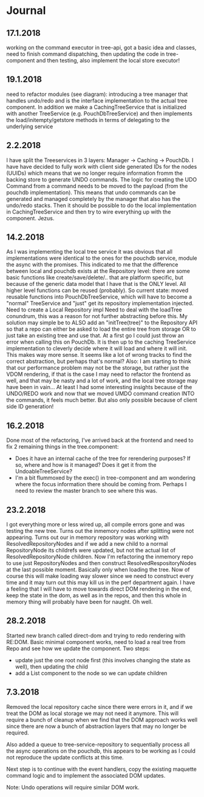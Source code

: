 # Journal

## 17.1.2018
working on the command executor in tree-api, got a basic idea and classes, need to finish command dispatching, then updating the code in tree-component and then testing, also implement the local store executor!

## 19.1.2018
need to refactor modules (see diagram): introducing a tree manager that handles undo/redo and is the interface implementation to the actual tree component. In addition we make a CachingTreeService that is initialized with another TreeService (e.g. PouchDbTreeService) and then implements the load/initempty/getstore methods in terms of delegating to the underlying service

## 2.2.2018
I have split the Treeservices in 3 layers: Manager -> Caching -> PouchDb.
I have have decided to fully work with client side generated IDs for the nodes (UUIDs) which means that we no longer require information fromm the backing store to generate UNDO commands.
The logic for creating the UDO Command from a command needs to be moved to the payload (from the pouchdb implementation).
This means that undo commands can be generated and managed completely by the manager that also has the undo/redo stacks.
Then it should be possible to do the local implementation in CachingTreeService and then try to wire everything up with 
the component. Jezus.

## 14.2.2018
As I was implementing the local tree service it was obvious that all implementations were identical to the ones
for the pouchdb service, module the async with the promises. This indicated to me that the difference between local
and pouchdb exists at the Repository level: there are some basic functions like create/save/delete/.. that are platform
specific, but because of the generic data model that I have that is the ONLY level. All higher level functions can be
reused (probably).
So current state: moved reusable functions into PouchDbTreeService, which will have to become a "normal" TreeService and
"just" get its repository implementation injected.
Need to create a Local Repository impl
Need to deal with the loadTree conundrum, this was a reason for not further abstracting before this. My solution may simple be to ALSO add an "initTree(tree)" to the Repository API so that a repo can either be asked to load the entire
tree from storage OR to just take an existing tree and use that. At a first go I could just throw an error when calling
this on PouchDb. It is then up to the caching TreeService implementation to cleverly decide where it will load and where it will init. This makes way more sense.
<sigh>
It seems like a lot of wrong tracks to find the correct abstraction, but perhaps that's normal?
Also: I am starting to think that our performance problem may not be the storage, but rather just the VDOM rendering, if that is the case I may need to refactor the frontend as well, and that may be nasty and a lot of work, and the local tree storage may have been in vain... At least I had some interesting insights because of the UNDO/REDO work and now that we moved UMDO command creation INTO the commands, it feels much better. But also only possible because of client side ID generation!

## 16.2.2018
Done most of the refactoring, I've arrived back at the frontend and need to fix 2 remaining things in the tree.component:
- Does it have an internal cache of the tree for rerendering purposes? If so, where and how is it managed? Does it get it from the UndoableTreeService?
- I'm a bit flummoxed by the exec() in tree-component and am wondering where the focus information there should be coming from. Perhaps I need to review the master branch to see where this was.

## 23.2.2018
I got everything more or less wired up, all compile errors gone and was testing the new tree. Turns out the inmemory nodes after splitting were not appearing. Turns out our in memory repository was working with ResolvedRepositoryNodes and if we add a new child to a normal RepositoryNode its childrefs were updated, but not the actual list of ResolvedRepositoryNode children. Now I'm refactoring the inmemory repo to use just RepositoryNodes and then construct ResolvedRespositoryNodes at the last possible moment. Basically only when loading the tree. Now of course this will make loading way slower since we need to construct every time and it may turn out this may kill us in the perf department again.
I have a feeling that I will have to move towards direct DOM rendering in the end, keep the state in the dom, as well as in the repos, and then this whole in memory thing will probably have been for naught. Oh well.

## 28.2.2018
Started new branch called direct-dom and trying to redo rendering with RE:DOM. Basic minimal component works, need to load a real tree from Repo and see how we update the component. Two steps:
- update just the one root node first (this involves changing the state as well), then updating the child
- add a List component to the node so we can update children

## 7.3.2018
Removed the local repository cache since there were errors in it, and if we treat the DOM as local storage we may not need it anymore. This will require a bunch of cleanup when we find that the DOM approach works well since there are now a bunch of abstraction layers that may no longer be required.

Also added a queue to tree-service-repository to sequentially process all the async operations on the pouchdb, this appears to be working as I could not reproduce the update conflicts at this time.

Next step is to continue with the event handlers, copy the existing maquette command logic and to implement the associated DOM updates.

Note: Undo operations will require similar DOM work.
